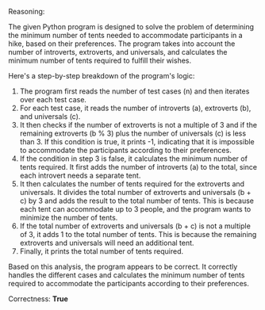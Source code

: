 Reasoning:

The given Python program is designed to solve the problem of determining the minimum number of tents needed to accommodate participants in a hike, based on their preferences. The program takes into account the number of introverts, extroverts, and universals, and calculates the minimum number of tents required to fulfill their wishes.

Here's a step-by-step breakdown of the program's logic:

1. The program first reads the number of test cases (n) and then iterates over each test case.
2. For each test case, it reads the number of introverts (a), extroverts (b), and universals (c).
3. It then checks if the number of extroverts is not a multiple of 3 and if the remaining extroverts (b % 3) plus the number of universals (c) is less than 3. If this condition is true, it prints -1, indicating that it is impossible to accommodate the participants according to their preferences.
4. If the condition in step 3 is false, it calculates the minimum number of tents required. It first adds the number of introverts (a) to the total, since each introvert needs a separate tent.
5. It then calculates the number of tents required for the extroverts and universals. It divides the total number of extroverts and universals (b + c) by 3 and adds the result to the total number of tents. This is because each tent can accommodate up to 3 people, and the program wants to minimize the number of tents.
6. If the total number of extroverts and universals (b + c) is not a multiple of 3, it adds 1 to the total number of tents. This is because the remaining extroverts and universals will need an additional tent.
7. Finally, it prints the total number of tents required.

Based on this analysis, the program appears to be correct. It correctly handles the different cases and calculates the minimum number of tents required to accommodate the participants according to their preferences.

Correctness: **True**